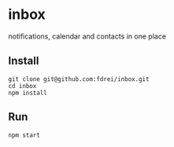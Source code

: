 inbox
=====

notifications, calendar and contacts in one place


Install
----------------------------------------------------

    git clone git@github.com:fdrei/inbox.git
    cd inbox
    npm install


Run
----------------------------------------------------

    npm start

